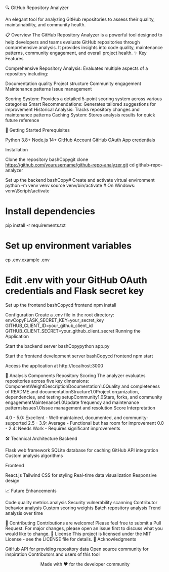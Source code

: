 🔍 GitHub Repository Analyzer

An elegant tool for analyzing GitHub repositories to assess their quality, maintainability, and community health.

📋 Overview
The GitHub Repository Analyzer is a powerful tool designed to help developers and teams evaluate GitHub repositories through comprehensive analysis. It provides insights into code quality, maintenance patterns, community engagement, and overall project health.
✨ Key Features

Comprehensive Repository Analysis: Evaluates multiple aspects of a repository including:

Documentation quality
Project structure
Community engagement
Maintenance patterns
Issue management


Scoring System: Provides a detailed 5-point scoring system across various categories
Smart Recommendations: Generates tailored suggestions for improvement
Historical Analysis: Tracks repository changes and maintenance patterns
Caching System: Stores analysis results for quick future reference

🚀 Getting Started
Prerequisites

Python 3.8+
Node.js 14+
GitHub Account
GitHub OAuth App credentials

Installation

Clone the repository
bashCopygit clone https://github.com/yourusername/github-repo-analyzer.git
cd github-repo-analyzer

Set up the backend
bashCopy# Create and activate virtual environment
python -m venv venv
source venv/bin/activate  # On Windows: venv\Scripts\activate

# Install dependencies
pip install -r requirements.txt

# Set up environment variables
cp .env.example .env
# Edit .env with your GitHub OAuth credentials and Flask secret key

Set up the frontend
bashCopycd frontend
npm install


Configuration
Create a .env file in the root directory:
envCopyFLASK_SECRET_KEY=your_secret_key
GITHUB_CLIENT_ID=your_github_client_id
GITHUB_CLIENT_SECRET=your_github_client_secret
Running the Application

Start the backend server
bashCopypython app.py

Start the frontend development server
bashCopycd frontend
npm start

Access the application at http://localhost:3000

🔬 Analysis Components
Repository Scoring
The analyzer evaluates repositories across five key dimensions:
ComponentWeightDescriptionDocumentation1.0Quality and completeness of README and documentationStructure1.0Project organization, dependencies, and testing setupCommunity1.0Stars, forks, and community engagementMaintenance1.0Update frequency and maintenance patternsIssues1.0Issue management and resolution
Score Interpretation

4.0 - 5.0: Excellent - Well-maintained, documented, and community-supported
2.5 - 3.9: Average - Functional but has room for improvement
0.0 - 2.4: Needs Work - Requires significant improvements

🛠 Technical Architecture
Backend

Flask web framework
SQLite database for caching
GitHub API integration
Custom analysis algorithms

Frontend

React.js
Tailwind CSS for styling
Real-time data visualization
Responsive design

📈 Future Enhancements

 Code quality metrics analysis
 Security vulnerability scanning
 Contributor behavior analysis
 Custom scoring weights
 Batch repository analysis
 Trend analysis over time

🤝 Contributing
Contributions are welcome! Please feel free to submit a Pull Request. For major changes, please open an issue first to discuss what you would like to change.
📄 License
This project is licensed under the MIT License - see the LICENSE file for details.
🙏 Acknowledgments

GitHub API for providing repository data
Open source community for inspiration
Contributors and users of this tool


<p align="center">Made with ❤️ for the developer community</p>
